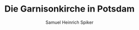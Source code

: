 ---
image: /assets/images/spiker/42b.jpg
author: Samuel Heinrich Spiker
artist: 
engraver: 
title: "Die Garnisonkirche in Potsdam"
subtitle: 
tags:
  - Church
layout: post
---